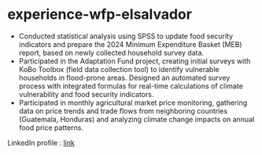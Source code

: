 # experience-wfp-elsalvador

- Conducted statistical analysis using SPSS to update food security indicators and prepare the 2024 Minimum Expenditure Basket (MEB) report, based on newly collected household survey data.
- Participated in the Adaptation Fund project, creating initial surveys with KoBo Toolbox (field data collection tool) to identify vulnerable households in flood-prone areas. Designed an automated survey process with integrated formulas for real-time calculations of climate vulnerability and food security indicators.
- Participated in monthly agricultural market price monitoring, gathering data on price trends and trade flows from neighboring countries (Guatemala, Honduras) and analyzing climate change impacts on annual food price patterns.

LinkedIn profile : [link](https://www.linkedin.com/in/jimin-woo-a423a5251/)
